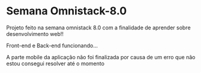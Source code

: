 # Semana Omnistack-8.0

Projeto feito na semana omnistack 8.0 com a finalidade de aprender sobre desenvolvimento web!!

Front-end e Back-end funcionando...

A parte mobile da aplicação não foi finalizada por causa de um erro que não estou consegui resolver até o momento
